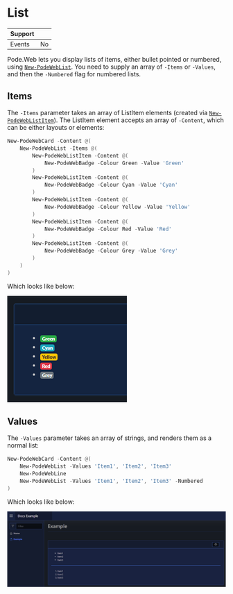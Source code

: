 # List

| Support | |
| ------- |-|
| Events | No |

Pode.Web lets you display lists of items, either bullet pointed or numbered, using [`New-PodeWebList`](../../../Functions/Elements/New-PodeWebList). You need to supply an array of `-Items` or `-Values`, and then the `-Numbered` flag for numbered lists.

## Items

The `-Items` parameter takes an array of ListItem elements (created via [`New-PodeWebListItem`](../../../Functions/Elements/New-PodeWebListItem)). The ListItem element accepts an array of `-Content`, which can be either layouts or elements:

```powershell
New-PodeWebCard -Content @(
    New-PodeWebList -Items @(
        New-PodeWebListItem -Content @(
            New-PodeWebBadge -Colour Green -Value 'Green'
        )
        New-PodeWebListItem -Content @(
            New-PodeWebBadge -Colour Cyan -Value 'Cyan'
        )
        New-PodeWebListItem -Content @(
            New-PodeWebBadge -Colour Yellow -Value 'Yellow'
        )
        New-PodeWebListItem -Content @(
            New-PodeWebBadge -Colour Red -Value 'Red'
        )
        New-PodeWebListItem -Content @(
            New-PodeWebBadge -Colour Grey -Value 'Grey'
        )
    )
)
```

Which looks like below:

![list_items](../../../images/list_items.png)

## Values

The `-Values` parameter takes an array of strings, and renders them as a normal list:

```powershell
New-PodeWebCard -Content @(
    New-PodeWebList -Values 'Item1', 'Item2', 'Item3'
    New-PodeWebLine
    New-PodeWebList -Values 'Item1', 'Item2', 'Item3' -Numbered
)
```

Which looks like below:

![lists](../../../images/lists.png)
